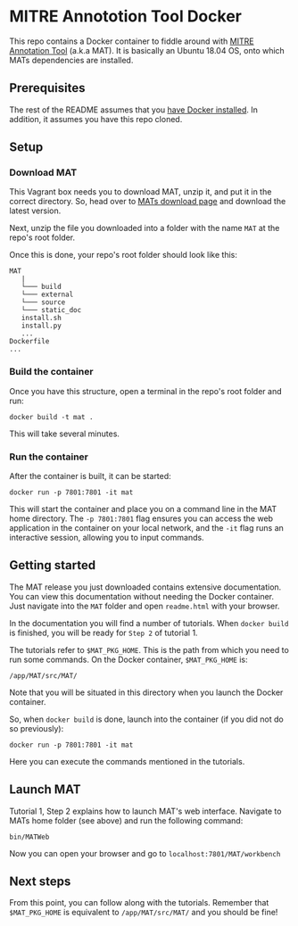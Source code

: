 # MITRE Annototion Tool Docker
This repo contains a Docker container to fiddle around with [MITRE Annotation Tool](http://mat-annotation.sourceforge.net/) (a.k.a MAT). It is basically an Ubuntu 18.04 OS, onto which MATs dependencies are installed.

## Prerequisites
The rest of the README assumes that you [have Docker installed](https://docs.docker.com/get-docker/). In addition, it assumes you have this repo cloned. 

## Setup
### Download MAT
This Vagrant box needs you to download MAT, unzip it, and put it in the correct directory. So, head over to [MATs download page](https://sourceforge.net/projects/mat-annotation/files/) and download the latest version.

Next, unzip the file you downloaded into a folder with the name `MAT` at the repo's root folder.

Once this is done, your repo's root folder should look like this:

```
MAT
   |
   └─── build
   └─── external
   └─── source
   └─── static_doc
   install.sh
   install.py
   ...
Dockerfile
...
```

### Build the container
Once you have this structure, open a terminal in the repo's root folder and run:
```
docker build -t mat .
```

This will take several minutes.

### Run the container
After the container is built, it can be started:
```
docker run -p 7801:7801 -it mat
```
This will start the container and place you on a command line in the MAT home directory.
The `-p 7801:7801` flag ensures you can access the web application in the container on your local network, and the `-it` flag runs an interactive session, allowing you to input commands.

## Getting started
The MAT release you just downloaded contains extensive documentation. You can view this documentation without needing the Docker container. Just navigate into the `MAT` folder and open `readme.html` with your browser.

In the documentation you will find a number of tutorials. When `docker build` is finished, you will be ready for `Step 2` of tutorial 1.

The tutorials refer to `$MAT_PKG_HOME`. This is the path from which you need to run some commands. On the Docker container, `$MAT_PKG_HOME` is:

``` 
/app/MAT/src/MAT/
```
Note that you will be situated in this directory when you launch the Docker container.

So, when `docker build` is done, launch into the container (if you did not do so previously):
```
docker run -p 7801:7801 -it mat
```
Here you can execute the commands mentioned in the tutorials. 

## Launch MAT
Tutorial 1, Step 2 explains how to launch MAT's web interface. Navigate to MATs home folder (see above) and run the following command:

```
bin/MATWeb
```

Now you can open your browser and go to `localhost:7801/MAT/workbench`

## Next steps
From this point, you can follow along with the tutorials. Remember that `$MAT_PKG_HOME` is equivalent to `/app/MAT/src/MAT/` and you should be fine!
